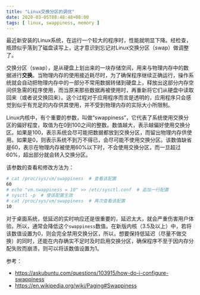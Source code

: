 ```yaml
---
title: "Linux交换分区的调优"
date: 2020-03-05T08:48:48+08:00
tags: [ linux, swappiness, memory ]
---
```


最近新安装的Linux系统，在运行一个较大的程序时，性能就明显下降。经检查，瓶颈似乎落到了磁盘读写上，这才意识到忘记对Linux交换分区（swap）做调整了。

交换分区（swap），是从硬盘上划出来的一块存储空间，用来与物理内存中的数据进行**交换**。当物理内存的使用接近耗尽时，为了确保程序继续正确运行，操作系统就会自动把物理内存中的一部分不常用数据转储到硬盘上，释放出这部分内存空间供急需的程序使用，而当原来那些数据再被使用时，再重新将它们从硬盘中读取回来（或者说交换回来）。这个过程对于应用程序而言是透明的，应用程序只会感觉到似乎有充足的内存供其使用，并不受到物理内存的实际大小所限制。

Linux内核中，有个重要的参数，叫做“swappiness”，它代表了系统使用交换分区的偏好程度，取值为在0到100之间的整数。数值越大，表示越偏好使用交换分区。如果是100，表示系统会尽可能把数据都放到交换分区，而留出物理内存供使用。如果是0，则表示系统不到万不得已，会尽可能不使用交换分区。该数值缺省是60，表示在物理内存被使用60%以下时，不会使用交换分区，而一旦超过60%，超出部分就会转入交换分区。

该参数的查看和修改方法为：

```sh
# cat /proc/sys/vm/swappiness  # 查看该配置
60
# echo "vm.swappiness = 10" >> /etc/sysctl.conf  # 追加一行配置
# sysctl -p  # 使该配置生效
# cat /proc/sys/vm/swappiness  # 再次查看该配置
10
```

对于桌面系统，低延迟的实时响应还是很重要的，延迟太大，就会严重伤害用户体验。所以，通常会降低这个`swappiness`数值。在新版内核（3.5及以上）中，若将该数值设置为0，则会完全禁用交换分区，所以，想要保持低延迟（尽量不做交换）的同时，还能在内存确实不足时及时启用交换分区，确保程序不至于因内存分配失败而崩溃，则可以将该数值设置为1。

参考：

* <https://askubuntu.com/questions/103915/how-do-i-configure-swappiness>
* <https://en.wikipedia.org/wiki/Paging#Swappiness>
